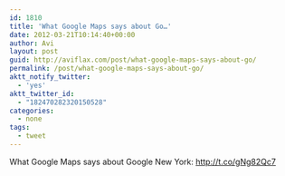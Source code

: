 ```yaml
---
id: 1810
title: 'What Google Maps says about Go…'
date: 2012-03-21T10:14:40+00:00
author: Avi
layout: post
guid: http://aviflax.com/post/what-google-maps-says-about-go/
permalink: /post/what-google-maps-says-about-go/
aktt_notify_twitter:
  - 'yes'
aktt_twitter_id:
  - "182470282320150528"
categories:
  - none
tags:
  - tweet
---
```

What Google Maps says about Google New York: <a href="http://t.co/gNg82Qc7" rel="nofollow">http://t.co/gNg82Qc7</a>